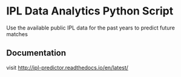 # IPL Data Analytics Python Script
Use the available public IPL data for the past years to predict future matches

## Documentation
visit http://ipl-predictor.readthedocs.io/en/latest/
